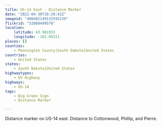 ```yaml
---
title: US-14 East - Distance Marker
date: "2022-04-30T16:28:42Z"
imageid: "406402149132592239"
flickrid: "52060499578"
location:
    latitude: 43.981953
    longitude: -102.09151
places: []
counties:
    - Pennington County|South Dakota|United States
countries:
    - United States
states:
    - South Dakota|United States
highwaytypes:
    - US Highway
highways:
    - US-14
tags:
    - Big Green Sign
    - Distance Marker

---
```

Distance marker on US-14 east.  Distance to Cottonwood, Phillip, and Pierre.